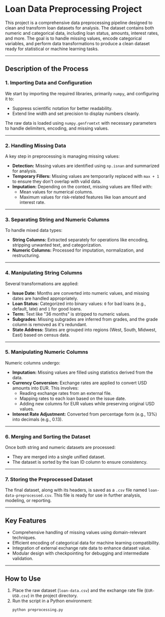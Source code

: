# Loan Data Preprocessing Project

This project is a comprehensive data preprocessing pipeline designed to clean and transform loan datasets for analysis. The dataset contains both numeric and categorical data, including loan status, amounts, interest rates, and more. The goal is to handle missing values, encode categorical variables, and perform data transformations to produce a clean dataset ready for statistical or machine learning tasks.

---

## Description of the Process

### 1. Importing Data and Configuration
We start by importing the required libraries, primarily `numpy`, and configuring it to:
- Suppress scientific notation for better readability.
- Extend line width and set precision to display numbers cleanly.

The raw data is loaded using `numpy.genfromtxt` with necessary parameters to handle delimiters, encoding, and missing values.

---

### 2. Handling Missing Data
A key step in preprocessing is managing missing values:
- **Detection:** Missing values are identified using `np.isnan` and summarized for analysis.
- **Temporary Fillers:** Missing values are temporarily replaced with `max + 1` to ensure they don't overlap with valid data.
- **Imputation:** Depending on the context, missing values are filled with:
  - Mean values for numerical columns.
  - Maximum values for risk-related features like loan amount and interest rate.

---

### 3. Separating String and Numeric Columns
To handle mixed data types:
- **String Columns:** Extracted separately for operations like encoding, stripping unwanted text, and categorization.
- **Numeric Columns:** Processed for imputation, normalization, and restructuring.

---

### 4. Manipulating String Columns
Several transformations are applied:
- **Issue Date:** Months are converted into numeric values, and missing dates are handled appropriately.
- **Loan Status:** Categorized into binary values: `0` for bad loans (e.g., default, late) and `1` for good loans.
- **Term:** Text like "36 months" is stripped to numeric values.
- **Subgrades:** Missing subgrades are inferred from grades, and the grade column is removed as it's redundant.
- **State Address:** States are grouped into regions (West, South, Midwest, East) based on census data.

---

### 5. Manipulating Numeric Columns
Numeric columns undergo:
- **Imputation:** Missing values are filled using statistics derived from the data.
- **Currency Conversion:** Exchange rates are applied to convert USD amounts into EUR. This involves:
  - Reading exchange rates from an external file.
  - Mapping rates to each loan based on the issue date.
  - Adding new columns for EUR values while preserving original USD values.
- **Interest Rate Adjustment:** Converted from percentage form (e.g., 13%) into decimals (e.g., 0.13).

---

### 6. Merging and Sorting the Dataset
Once both string and numeric datasets are processed:
- They are merged into a single unified dataset.
- The dataset is sorted by the loan ID column to ensure consistency.

---

### 7. Storing the Preprocessed Dataset
The final dataset, along with its headers, is saved as a `.csv` file named `loan-data-preprocessed.csv`. This file is ready for use in further analysis, modeling, or reporting.

---

## Key Features
- Comprehensive handling of missing values using domain-relevant techniques.
- Efficient encoding of categorical data for machine learning compatibility.
- Integration of external exchange rate data to enhance dataset value.
- Modular design with checkpointing for debugging and intermediate validation.

---

## How to Use
1. Place the raw dataset (`loan-data.csv`) and the exchange rate file (`EUR-USD.csv`) in the project directory.
2. Run the script in a Python environment:
   ```bash
   python preprocessing.py
